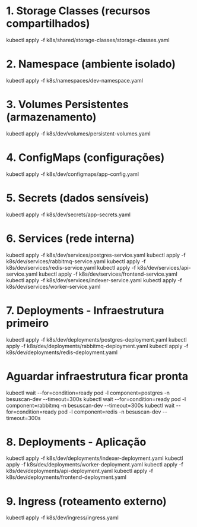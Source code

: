# 1. Storage Classes (recursos compartilhados)
kubectl apply -f k8s/shared/storage-classes/storage-classes.yaml

# 2. Namespace (ambiente isolado)
kubectl apply -f k8s/namespaces/dev-namespace.yaml

# 3. Volumes Persistentes (armazenamento)
kubectl apply -f k8s/dev/volumes/persistent-volumes.yaml

# 4. ConfigMaps (configurações)
kubectl apply -f k8s/dev/configmaps/app-config.yaml

# 5. Secrets (dados sensíveis)
kubectl apply -f k8s/dev/secrets/app-secrets.yaml

# 6. Services (rede interna)
kubectl apply -f k8s/dev/services/postgres-service.yaml
kubectl apply -f k8s/dev/services/rabbitmq-service.yaml
kubectl apply -f k8s/dev/services/redis-service.yaml
kubectl apply -f k8s/dev/services/api-service.yaml
kubectl apply -f k8s/dev/services/frontend-service.yaml
kubectl apply -f k8s/dev/services/indexer-service.yaml
kubectl apply -f k8s/dev/services/worker-service.yaml

# 7. Deployments - Infraestrutura primeiro
kubectl apply -f k8s/dev/deployments/postgres-deployment.yaml
kubectl apply -f k8s/dev/deployments/rabbitmq-deployment.yaml
kubectl apply -f k8s/dev/deployments/redis-deployment.yaml

# Aguardar infraestrutura ficar pronta
kubectl wait --for=condition=ready pod -l component=postgres -n besuscan-dev --timeout=300s
kubectl wait --for=condition=ready pod -l component=rabbitmq -n besuscan-dev --timeout=300s
kubectl wait --for=condition=ready pod -l component=redis -n besuscan-dev --timeout=300s

# 8. Deployments - Aplicação
kubectl apply -f k8s/dev/deployments/indexer-deployment.yaml
kubectl apply -f k8s/dev/deployments/worker-deployment.yaml
kubectl apply -f k8s/dev/deployments/api-deployment.yaml
kubectl apply -f k8s/dev/deployments/frontend-deployment.yaml

# 9. Ingress (roteamento externo)
kubectl apply -f k8s/dev/ingress/ingress.yaml
